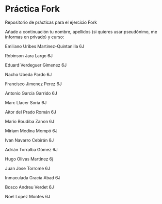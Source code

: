 # Práctica Fork
Repositorio de prácticas para el ejercicio Fork

Añade a continuación tu nombre,  apellidos (si quieres usar pseudónimo, me informas en privado)  y curso:

Emiliano Uribes Martinez-Quintanilla  6J

Robinson Jara Largo  6J

Eduard Verdeguer Gimenez  6J

Nacho Ubeda Pardo  6J

Francisco Jimenez Perez   6J

Antonio García Garrido  6J

Marc Llacer Soria 6J

Aitor del Prado Román 6J

Mario Boudiba Zanon 6J

Miriam Medina Mompó 6J

Ivan Navarro Cebirán 6J

Adrián Torralba Gómez 6J

Hugo Olivas Martínez 6j

Juan Jose Torrome 6J

Inmaculada Gracia Abad 6J

Bosco Andreu Verdet 6J

Noel Lopez Montes 6J
